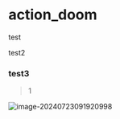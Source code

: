 # action_doom

test

test2

### test3
> 1

![image-20240723091920998](https://img.dyzmj.top/img202407230919612.png)
